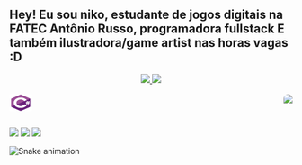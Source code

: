 ## Hey! Eu sou niko, estudante de jogos digitais na FATEC Antônio Russo, programadora fullstack E também ilustradora/game artist nas horas vagas :D
<div align="center">
  <a href="https://github.com/nikopaah">
  <img height="150em" src="https://github-readme-stats.vercel.app/api?username=nikopaah&show_icons=true&theme=blueberry&include_all_commits=true&count_private=true"/>
  <img height="150em" src="https://github-readme-stats.vercel.app/api/top-langs/?username=nikopaah&layout=compact&langs_count=7&theme=blueberry"/>
</div>
<div style="display: inline_block"><br>
  <img align="center" height="30" width="40" src="https://raw.githubusercontent.com/devicons/devicon/master/icons/csharp/csharp-original.svg">
  
  <img align="right" height="170" style="border-radius:150px;" src="https://media.discordapp.net/attachments/906579732005527593/965749745899425822/perfil.png?width=700&height=700">
</div>
  
  ##
 
<div> 
  <a href="https://instagram.com/nikopaah" target="_blank"><img src="https://img.shields.io/badge/-Instagram-%23E4405F?style=for-the-badge&logo=instagram&logoColor=white" target="_blank"></a>
  <a href = "mailto:nikopaah@gmail.com"><img src="https://img.shields.io/badge/-Gmail-%23333?style=for-the-badge&logo=gmail&logoColor=white" target="_blank"></a>
  <a href="https://www.linkedin.com/in/nikopaah" target="_blank"><img src="https://img.shields.io/badge/-LinkedIn-%230077B5?style=for-the-badge&logo=linkedin&logoColor=white" target="_blank"></a> 
 
  ![Snake animation](https://github.com/nikopaah/nikopaah/blob/output/github-contribution-grid-snake.svg)
 
</div>
